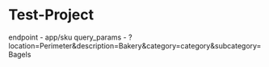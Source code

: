 # Test-Project
endpoint - app/sku
query_params - ?location=Perimeter&description=Bakery&category=category&subcategory=Bagels

